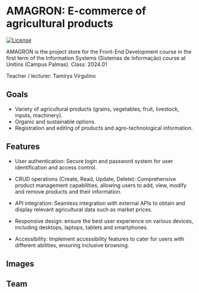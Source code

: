 # AMAGRON: E-commerce of agricultural products
[![License](https://img.shields.io/badge/License-Apache%202.0-blue.svg)](https://opensource.org/licenses/Apache-2.0)
 
AMAGRON is the project store for the Front-End Development course in the first term of the Information Systems (Sistemas de Informação) course at Unitins (Campus Palmas). Class: 2024.01

Teacher / lecturer: Tamirys Virgulino

## Goals
  
- Variety of agricultural products (grains, vegetables, fruit, livestock, inputs, machinery). 
- Organic and sustainable options.
- Registration and editing of products and agro-technological information.

## Features

* User authentication: Secure login and password system for user identification and access control.

* CRUD operations (Create, Read, Update, Delete): Comprehensive product management capabilities, allowing users to add, view, modify and remove products and their information.

* API integration: Seamless integration with external APIs to obtain and display relevant agricultural data such as market prices.

* Responsive design: ensure the best user experience on various devices, including desktops, laptops, tablets and smartphones.

* Accessibility: Implement accessibility features to cater for users with different abilities, ensuring inclusive browsing. 


## Images


## Team


